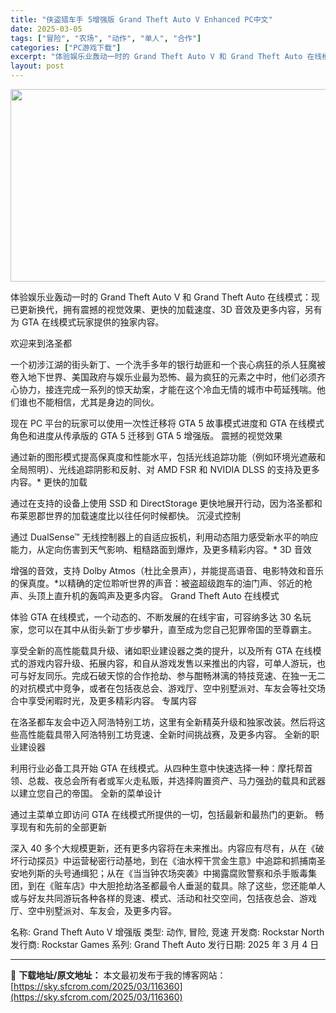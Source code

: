 ```yaml
---
title: "侠盗猎车手 5增强版 Grand Theft Auto V Enhanced PC中文"
date: 2025-03-05
tags: ["冒险", "农场", "动作", "单人", "合作"]
categories: ["PC游戏下载"]
excerpt: "体验娱乐业轰动一时的 Grand Theft Auto V 和 Grand Theft Auto 在线模式：现已更新换代，拥有震撼的视觉效果、更快的加载速度、3D 音效及更多内容，另有为 GTA 在线模式玩家提供的独家内容。 欢迎来到洛圣都 一个初涉江湖的街头新丁、一个洗手多年的银行劫匪和一个丧心病&hellip;"
layout: post
---
```


<img class="aligncenter size-full wp-image-116361" src="https://sky.sfcrom.com/wp-content/uploads/2025/03/2025030505272816.webp" alt="" width="660" height="308" />

体验娱乐业轰动一时的 Grand Theft Auto V 和 Grand Theft Auto 在线模式：现已更新换代，拥有震撼的视觉效果、更快的加载速度、3D 音效及更多内容，另有为 GTA 在线模式玩家提供的独家内容。

欢迎来到洛圣都

一个初涉江湖的街头新丁、一个洗手多年的银行劫匪和一个丧心病狂的杀人狂魔被卷入地下世界、美国政府与娱乐业最为恐怖、最为疯狂的元素之中时，他们必须齐心协力，接连完成一系列的惊天劫案，才能在这个冷血无情的城市中苟延残喘。他们谁也不能相信，尤其是身边的同伙。

现在 PC 平台的玩家可以使用一次性迁移将 GTA 5 故事模式进度和 GTA 在线模式角色和进度从传承版的 GTA 5 迁移到 GTA 5 增强版。
震撼的视觉效果

通过新的图形模式提高保真度和性能水平，包括光线追踪功能（例如环境光遮蔽和全局照明）、光线追踪阴影和反射、对 AMD FSR 和 NVIDIA DLSS 的支持及更多内容。*
更快的加载

通过在支持的设备上使用 SSD 和 DirectStorage 更快地展开行动，因为洛圣都和布莱恩郡世界的加载速度比以往任何时候都快。
沉浸式控制

通过 DualSense™ 无线控制器上的自适应扳机，利用动态阻力感受新水平的响应能力，从定向伤害到天气影响、粗糙路面到爆炸，及更多精彩内容。*
3D 音效

增强的音效，支持 Dolby Atmos（杜比全景声），并能提高语音、电影特效和音乐的保真度。*以精确的定位聆听世界的声音：被盗超级跑车的油门声、邻近的枪声、头顶上直升机的轰鸣声及更多内容。
Grand Theft Auto 在线模式

体验 GTA 在线模式，一个动态的、不断发展的在线宇宙，可容纳多达 30 名玩家，您可以在其中从街头新丁步步攀升，直至成为您自己犯罪帝国的至尊霸主。

享受全新的高性能载具升级、诸如职业建设器之类的提升，以及所有 GTA 在线模式的游戏内容升级、拓展内容，和自从游戏发售以来推出的内容，可单人游玩，也可与好友同乐。完成石破天惊的合作抢劫、参与酣畅淋漓的特技竞速、在独一无二的对抗模式中竞争，或者在包括夜总会、游戏厅、空中别墅派对、车友会等社交场合中享受闲暇时光，及更多精彩内容。
专属内容

在洛圣都车友会中迈入阿浩特别工坊，这里有全新精英升级和独家改装。然后将这些高性能载具带入阿浩特别工坊竞速、全新时间挑战赛，及更多内容。
全新的职业建设器

利用行业必备工具开始 GTA 在线模式。从四种生意中快速选择一种：摩托帮首领、总裁、夜总会所有者或军火走私贩，并选择购置资产、马力强劲的载具和武器以建立您自己的帝国。
全新的菜单设计

通过主菜单立即访问 GTA 在线模式所提供的一切，包括最新和最热门的更新。
畅享现有和先前的全部更新

深入 40 多个大规模更新，还有更多内容将在未来推出。内容应有尽有，从在《破坏行动探员》中运营秘密行动基地，到在《油水榨干赏金生意》中追踪和抓捕南圣安地列斯的头号通缉犯；从在《当当钟农场突袭》中揭露腐败警察和杀手贩毒集团，到在《赃车店》中大胆抢劫洛圣都最令人垂涎的载具。除了这些，您还能单人或与好友共同游玩各种各样的竞速、模式、活动和社交空间，包括夜总会、游戏厅、空中别墅派对、车友会，及更多内容。

名称: Grand Theft Auto V 增强版
类型: 动作, 冒险, 竞速
开发商: Rockstar North
发行商: Rockstar Games
系列: Grand Theft Auto
发行日期: 2025 年 3 月 4 日

---
📖 **下载地址/原文地址：** 本文最初发布于我的博客网站：[https://sky.sfcrom.com/2025/03/116360](https://sky.sfcrom.com/2025/03/116360)
